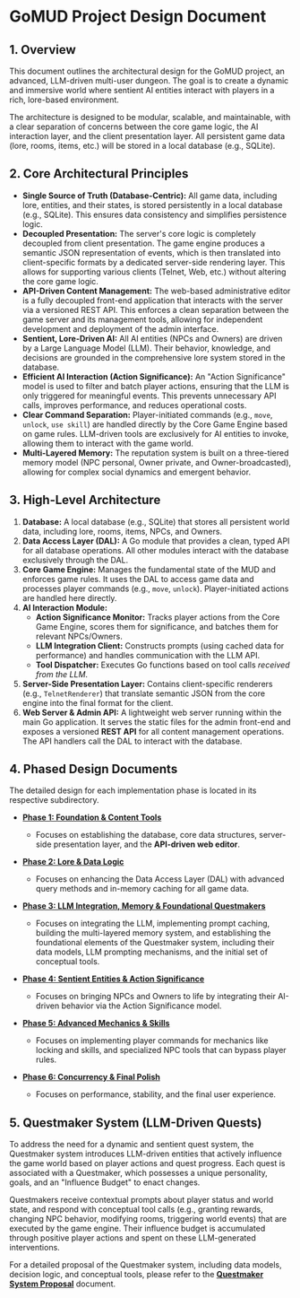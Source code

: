 # GoMUD Project Design Document

## 1. Overview

This document outlines the architectural design for the GoMUD project, an advanced, LLM-driven multi-user dungeon. The goal is to create a dynamic and immersive world where sentient AI entities interact with players in a rich, lore-based environment.

The architecture is designed to be modular, scalable, and maintainable, with a clear separation of concerns between the core game logic, the AI interaction layer, and the client presentation layer. All persistent game data (lore, rooms, items, etc.) will be stored in a local database (e.g., SQLite).

## 2. Core Architectural Principles

*   **Single Source of Truth (Database-Centric):** All game data, including lore, entities, and their states, is stored persistently in a local database (e.g., SQLite). This ensures data consistency and simplifies persistence logic.
*   **Decoupled Presentation:** The server's core logic is completely decoupled from client presentation. The game engine produces a semantic JSON representation of events, which is then translated into client-specific formats by a dedicated server-side rendering layer. This allows for supporting various clients (Telnet, Web, etc.) without altering the core game logic.
*   **API-Driven Content Management:** The web-based administrative editor is a fully decoupled front-end application that interacts with the server via a versioned REST API. This enforces a clean separation between the game server and its management tools, allowing for independent development and deployment of the admin interface.
*   **Sentient, Lore-Driven AI:** All AI entities (NPCs and Owners) are driven by a Large Language Model (LLM). Their behavior, knowledge, and decisions are grounded in the comprehensive lore system stored in the database.
*   **Efficient AI Interaction (Action Significance):** An "Action Significance" model is used to filter and batch player actions, ensuring that the LLM is only triggered for meaningful events. This prevents unnecessary API calls, improves performance, and reduces operational costs.
*   **Clear Command Separation:** Player-initiated commands (e.g., `move`, `unlock`, `use skill`) are handled directly by the Core Game Engine based on game rules. LLM-driven tools are exclusively for AI entities to invoke, allowing them to interact with the game world.
*   **Multi-Layered Memory:** The reputation system is built on a three-tiered memory model (NPC personal, Owner private, and Owner-broadcasted), allowing for complex social dynamics and emergent behavior.

## 3. High-Level Architecture

1.  **Database:** A local database (e.g., SQLite) that stores all persistent world data, including lore, rooms, items, NPCs, and Owners.
2.  **Data Access Layer (DAL):** A Go module that provides a clean, typed API for all database operations. All other modules interact with the database exclusively through the DAL.
3.  **Core Game Engine:** Manages the fundamental state of the MUD and enforces game rules. It uses the DAL to access game data and processes player commands (e.g., `move`, `unlock`). Player-initiated actions are handled here directly.
4.  **AI Interaction Module:**
    *   **Action Significance Monitor:** Tracks player actions from the Core Game Engine, scores them for significance, and batches them for relevant NPCs/Owners.
    *   **LLM Integration Client:** Constructs prompts (using cached data for performance) and handles communication with the LLM API.
    *   **Tool Dispatcher:** Executes Go functions based on tool calls *received from the LLM*.
5.  **Server-Side Presentation Layer:** Contains client-specific renderers (e.g., `TelnetRenderer`) that translate semantic JSON from the core engine into the final format for the client.
6.  **Web Server & Admin API:** A lightweight web server running within the main Go application. It serves the static files for the admin front-end and exposes a versioned **REST API** for all content management operations. The API handlers call the DAL to interact with the database.

## 4. Phased Design Documents

The detailed design for each implementation phase is located in its respective subdirectory.

*   **[Phase 1: Foundation & Content Tools](./phase-1-foundation-and-content-tools/README.md)**
    *   Focuses on establishing the database, core data structures, server-side presentation layer, and the **API-driven web editor**.

*   **[Phase 2: Lore & Data Logic](./phase-2-lore-and-data-logic/README.md)**
    *   Focuses on enhancing the Data Access Layer (DAL) with advanced query methods and in-memory caching for all game data.

*   **[Phase 3: LLM Integration, Memory & Foundational Questmakers](./phase-3-llm-integration-and-memory/README.md)**
    *   Focuses on integrating the LLM, implementing prompt caching, building the multi-layered memory system, and establishing the foundational elements of the Questmaker system, including their data models, LLM prompting mechanisms, and the initial set of conceptual tools.

*   **[Phase 4: Sentient Entities & Action Significance](./phase-4-sentient-entities-and-action-significance/README.md)**
    *   Focuses on bringing NPCs and Owners to life by integrating their AI-driven behavior via the Action Significance model.

*   **[Phase 5: Advanced Mechanics & Skills](./phase-5-mechanics-and-skills/README.md)**
    *   Focuses on implementing player commands for mechanics like locking and skills, and specialized NPC tools that can bypass player rules.

*   **[Phase 6: Concurrency & Final Polish](./phase-6-finalization/README.md)**
    *   Focuses on performance, stability, and the final user experience.

## 5. Questmaker System (LLM-Driven Quests)

To address the need for a dynamic and sentient quest system, the Questmaker system introduces LLM-driven entities that actively influence the game world based on player actions and quest progress. Each quest is associated with a Questmaker, which possesses a unique personality, goals, and an "Influence Budget" to enact changes.

Questmakers receive contextual prompts about player status and world state, and respond with conceptual tool calls (e.g., granting rewards, changing NPC behavior, modifying rooms, triggering world events) that are executed by the game engine. Their influence budget is accumulated through positive player actions and spent on these LLM-generated interventions.

For a detailed proposal of the Questmaker system, including data models, decision logic, and conceptual tools, please refer to the **[Questmaker System Proposal](./quest_proposal.md)** document.